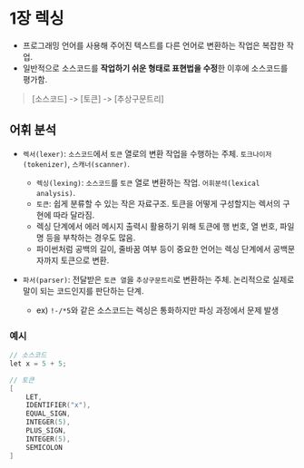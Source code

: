 # 1장 렉싱

- 프로그래밍 언어를 사용해 주어진 텍스트를 다른 언어로 변환하는 작업은 복잡한 작업.
- 일반적으로 소스코드를 **작업하기 쉬운 형태로 표현법을 수정**한 이후에 소스코드를 평가함.

> [소스코드] -> [토큰] -> [추상구문트리]

## 어휘 분석

- `렉서(lexer)`: `소스코드`에서 `토큰` 열로의 변환 작업을 수행하는 주체. `토크나이저(tokenizer)`, `스캐너(scanner)`.

  - `렉싱(lexing)`: `소스코드`를 `토큰` 열로 변환하는 작업. `어휘분석(lexical analysis)`.
  - `토큰`: 쉽게 분류할 수 있는 작은 자료구조. 토큰을 어떻게 구성할지는 렉서의 구현에 따라 달라짐.
  - 렉싱 단계에서 에러 메시지 출력시 활용하기 위해 토큰에 행 번호, 열 번호, 파일명 등을 부착하는 경우도 많음.
  - 파이썬처럼 공백의 길이, 줄바꿈 여부 등이 중요한 언어는 렉싱 단계에서 공백문자까지 토큰으로 변환.

- `파서(parser)`: 전달받은 `토큰 열`을 `추상구문트리`로 변환하는 주체. 논리적으로 실제로 말이 되는 코드인지를 판단하는 단계.

  - ex) `!-/*5`와 같은 소스코드는 렉싱은 통화하지만 파싱 과정에서 문제 발생

### 예시

```c
// 소스코드
let x = 5 + 5;
```

```c
// 토큰
[
    LET,
    IDENTIFIER("x"),
    EQUAL_SIGN,
    INTEGER(5),
    PLUS_SIGN,
    INTEGER(5),
    SEMICOLON
]
```

